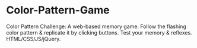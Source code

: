 # Color-Pattern-Game
Color Pattern Challenge: A web-based memory game. Follow the flashing color pattern &amp; replicate it by clicking buttons. Test your memory &amp; reflexes. HTML/CSS/JS/jQuery.
